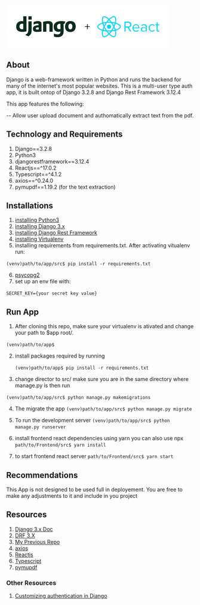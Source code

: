 ![Django Logo](dj_react.png)

## About

Django is a web-framework written in Python and runs the backend for many of the internet's most popular websites. This is a multi-user type auth app, it is built ontop of Django 3.2.8 and Django Rest Framework 3.12.4

This app features the following:

-- Allow user upload document and authomatically extract text from the pdf.

## Technology and Requirements

1. Django==3.2.8
2. Python3
3. djangorestframework==3.12.4
4. Reactjs==^17.0.2
5. Typescript==^4.1.2
6. axios==^0.24.0
7. pymupdf==1.19.2 (for the text extraction)

## Installations

1. [installing Python3](https://www.python.org/downloads/)
2. [installing Django 3.x](https://docs.djangoproject.com/en/3.2/topics/install/)
3. [installing Django Rest Framework](https://www.django-rest-framework.org/#installation)
4. [installing Virtualenv](https://www.geeksforgeeks.org/creating-python-virtual-environment-windows-linux/)
5. installing requirements from requirements.txt. After activating vitualenv run:

`(venv)path/to/app/src$ pip install -r requirements.txt `

6. [psycopg2](http://initd.org/psycopg/docs/install.html)
7. set up an env file with:

`SECRET_KEY={your secret key value} `

## Run App

1. After cloning this repo, make sure your virtualenv is ativated and change your path to $app root/.

`(venv)path/to/app$ `

2. install packages required by running

   `(venv)path/to/app$ pip install -r requirements.txt `

3. change director to src/ make sure you are in the same directory where manage.py is then run

`(venv)path/to/app/src$ python manage.py makemigrations `

4. The migrate the app
   `(venv)path/to/app/src$ python manage.py migrate `

5. To run the development server
   `(venv)path/to/app/src$ python manage.py runserver `

6. install frontend react dependencies using yarn you can also use npx
   `path/to/Frontend/src$ yarn install`

7. to start frontend react server
   `path/to/Frontend/src$ yarn start`

## Recommendations

This App is not designed to be used full in deployement. You are free to make any adjustments to it and include in you project

## Resources

1. [Django 3.x Doc](https://docs.djangoproject.com/en/3.2/)
2. [DRF 3.X](https://www.django-rest-framework.org/)
3. [My Previous Repo](https://github.com/codeOlam/dj-multi-user-auth)
4. [axios](https://www.npmjs.com/package/axios)
5. [Reactjs](https://reactjs.org/docs/getting-started.html)
6. [Typescript](https://www.typescriptlang.org/docs/)
7. [pymupdf](https://github.com/pymupdf/PyMuPDF)

### Other Resources

1. [Customizing authentication in Django](https://docs.djangoproject.com/en/3.2/topics/auth/customizing/)
